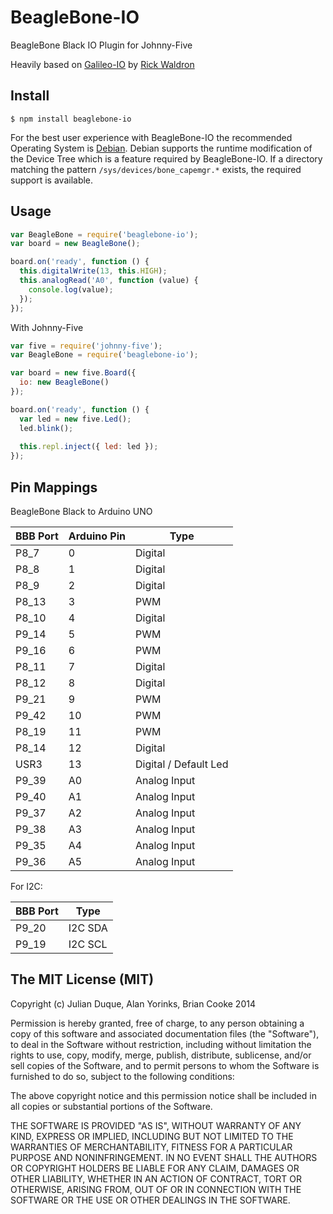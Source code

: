 # BeagleBone-IO
BeagleBone Black IO Plugin for Johnny-Five

Heavily based on [Galileo-IO](https://github.com/rwaldron/galileo-io) by [Rick Waldron](https://github.com/rwaldron)

## Install

```
$ npm install beaglebone-io
```

For the best user experience with BeagleBone-IO the recommended Operating
System is [Debian](http://beagleboard.org/latest-images). Debian supports
the runtime modification of the Device Tree which is a feature required
by BeagleBone-IO. If a directory matching the pattern
`/sys/devices/bone_capemgr.*` exists, the required support is available.

## Usage

``` js
var BeagleBone = require('beaglebone-io');
var board = new BeagleBone();

board.on('ready', function () {
  this.digitalWrite(13, this.HIGH);
  this.analogRead('A0', function (value) {
    console.log(value);
  });
});

```

With Johnny-Five
``` js
var five = require('johnny-five');
var BeagleBone = require('beaglebone-io');

var board = new five.Board({ 
  io: new BeagleBone()
});

board.on('ready', function () {
  var led = new five.Led();
  led.blink();
  
  this.repl.inject({ led: led });
});
```

## Pin Mappings

BeagleBone Black to Arduino UNO

| BBB Port | Arduino Pin | Type |
|----------|-------------|------|
|P8_7|0|Digital|
|P8_8|1|Digital|
|P8_9|2|Digital|
|P8_13|3|PWM|
|P8_10|4|Digital|
|P9_14|5|PWM|
|P9_16|6|PWM|
|P8_11|7|Digital|
|P8_12|8|Digital|
|P9_21|9|PWM|
|P9_42|10|PWM|
|P8_19|11|PWM|
|P8_14|12|Digital|
|USR3|13|Digital / Default Led|
|P9_39|A0|Analog Input|
|P9_40|A1|Analog Input|
|P9_37|A2|Analog Input|
|P9_38|A3|Analog Input|
|P9_35|A4|Analog Input|
|P9_36|A5|Analog Input|

For I2C:

| BBB Port   | Type     |
| ---------- | -------- |
| P9_20      | I2C SDA  |
| P9_19      | I2C SCL  |

## The MIT License (MIT)

Copyright (c) Julian Duque, Alan Yorinks, Brian Cooke 2014

Permission is hereby granted, free of charge, to any person obtaining a copy
of this software and associated documentation files (the "Software"), to deal
in the Software without restriction, including without limitation the rights
to use, copy, modify, merge, publish, distribute, sublicense, and/or sell
copies of the Software, and to permit persons to whom the Software is
furnished to do so, subject to the following conditions:

The above copyright notice and this permission notice shall be included in
all copies or substantial portions of the Software.

THE SOFTWARE IS PROVIDED "AS IS", WITHOUT WARRANTY OF ANY KIND, EXPRESS OR
IMPLIED, INCLUDING BUT NOT LIMITED TO THE WARRANTIES OF MERCHANTABILITY,
FITNESS FOR A PARTICULAR PURPOSE AND NONINFRINGEMENT. IN NO EVENT SHALL THE
AUTHORS OR COPYRIGHT HOLDERS BE LIABLE FOR ANY CLAIM, DAMAGES OR OTHER
LIABILITY, WHETHER IN AN ACTION OF CONTRACT, TORT OR OTHERWISE, ARISING FROM,
OUT OF OR IN CONNECTION WITH THE SOFTWARE OR THE USE OR OTHER DEALINGS IN
THE SOFTWARE.
